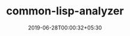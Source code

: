 ---
title: "common-lisp-analyzer"
date: 2019-06-28T00:00:32+05:30
type: "organisations"
org_name: "exercism"
repo_desc: "NA"
repo_link: https://github.com/exercism/common-lisp-analyzer
---